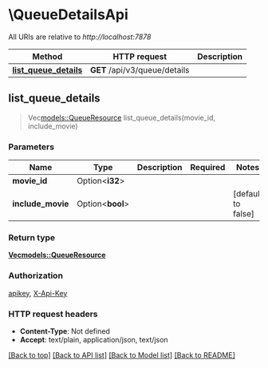 # \QueueDetailsApi

All URIs are relative to *http://localhost:7878*

Method | HTTP request | Description
------------- | ------------- | -------------
[**list_queue_details**](QueueDetailsApi.md#list_queue_details) | **GET** /api/v3/queue/details | 



## list_queue_details

> Vec<models::QueueResource> list_queue_details(movie_id, include_movie)


### Parameters


Name | Type | Description  | Required | Notes
------------- | ------------- | ------------- | ------------- | -------------
**movie_id** | Option<**i32**> |  |  |
**include_movie** | Option<**bool**> |  |  |[default to false]

### Return type

[**Vec<models::QueueResource>**](QueueResource.md)

### Authorization

[apikey](../README.md#apikey), [X-Api-Key](../README.md#X-Api-Key)

### HTTP request headers

- **Content-Type**: Not defined
- **Accept**: text/plain, application/json, text/json

[[Back to top]](#) [[Back to API list]](../README.md#documentation-for-api-endpoints) [[Back to Model list]](../README.md#documentation-for-models) [[Back to README]](../README.md)


